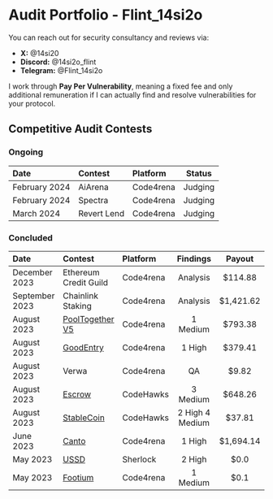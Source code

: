 # Audit Portfolio - Flint_14si2o

You can reach out for security consultancy and reviews via:

- **X:** @14si20
- **Discord:** @14si2o_flint 
- **Telegram:** @Flint_14si2o

I work through **Pay Per Vulnerability**, meaning a fixed fee and only additional remuneration if I can actually find and resolve vulnerabilities for your protocol.   


## Competitive Audit Contests

### Ongoing
| Date             | Contest                                                                       | Platform                                                                                 |  Status |
|:-------------------|:------------------------------------------------------------------------------|:--------------------------------------------------------------------------------------------|:-------:|
|February 2024  | AiArena | Code4rena | Judging |
|February 2024  | Spectra | Code4rena | Judging |
|March 2024  | Revert Lend | Code4rena | Judging |


### Concluded
| Date             | Contest                                                                       | Platform                                                                                 | Findings | Payout |
|:-------------------|:------------------------------------------------------------------------------|:--------------------------------------------------------------------------------------------|:-------:|:-------:|
|December 2023  | Ethereum Credit Guild | Code4rena | Analysis  | $114.88 |
|September 2023  | Chainlink Staking | Code4rena | Analysis  | $1,421.62|
|August 2023  | [PoolTogether V5](https://code4rena.com/reports/2023-08-pooltogether) | Code4rena | 1 Medium  | $793.38|
|August 2023  | [GoodEntry](https://code4rena.com/reports/2023-08-goodentry) | Code4rena | 1 High  | $379.41|
|August 2023  | Verwa | Code4rena | QA  | $9.82|
|August 2023  | [Escrow](https://www.codehawks.com/report/cljyfxlc40003jq082s0wemya) | CodeHawks | 3 Medium  | $648.26|
|August 2023  | [StableCoin](https://www.codehawks.com/report/cljx3b9390009liqwuedkn0m0) | CodeHawks | 2 High 4 Medium  | $37.81|
|June 2023 | [Canto](https://code4rena.com/reports/2023-06-canto#h-01-pre-defined-limit-is-different-from-the-spec)   | Code4rena | 1 High  | $1,694.14|
|May 2023  | [USSD](https://audits.sherlock.xyz/contests/82/report)    | Sherlock | 2 High  | $0.0|
|May 2023  | [Footium](https://audits.sherlock.xyz/contests/71/report) | Code4rena | 1 Medium  | $0.1|
